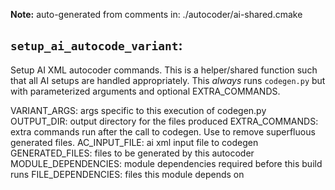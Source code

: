 **Note:** auto-generated from comments in: ./autocoder/ai-shared.cmake

## `setup_ai_autocode_variant`:

Setup AI XML autocoder commands. This is a helper/shared function such that all  AI setups are handled appropriately.
This *always* runs `codegen.py` but with parameterized arguments and optional EXTRA_COMMANDS.

VARIANT_ARGS: args specific to this execution of codegen.py
OUTPUT_DIR: output directory for the files produced
EXTRA_COMMANDS: extra commands run after the call to codegen.  Use to remove superfluous generated files.
AC_INPUT_FILE: ai xml input file to codegen
GENERATED_FILES: files to be generated by this autocoder
MODULE_DEPENDENCIES: module dependencies required before this build runs
FILE_DEPENDENCIES: files this module depends on


